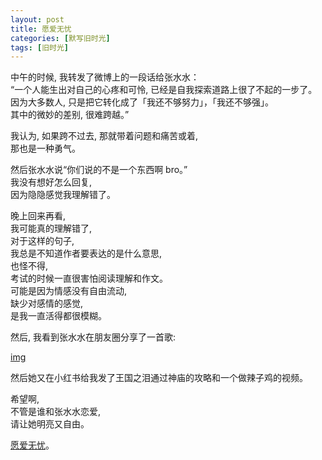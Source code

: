```yaml
---
layout: post
title: 愿爱无忧
categories: [默写旧时光]
tags: [旧时光]
---
```

中午的时候, 我转发了微博上的一段话给张水水：   
“一个人能生出对自己的心疼和可怜, 已经是自我探索道路上很了不起的一步了。    
因为大多数人, 只是把它转化成了「我还不够努力」，「我还不够强」。   
其中的微妙的差别, 很难跨越。”   

我认为, 如果跨不过去, 那就带着问题和痛苦或着,       
那也是一种勇气。   

然后张水水说“你们说的不是一个东西啊 bro。”    
我没有想好怎么回复,   
因为隐隐感觉我理解错了。   

晚上回来再看,   
我可能真的理解错了,  
对于这样的句子,   
我总是不知道作者要表达的是什么意思,   
也怪不得,   
考试的时候一直很害怕阅读理解和作文。     
可能是因为情感没有自由流动,   
缺少对感情的感觉,    
是我一直活得都很模糊。

然后, 我看到张水水在朋友圈分享了一首歌:

[img](https://s3-img.meituan.net/v1/mss_3d027b52ec5a4d589e68050845611e68/ff/n0/0n/z1/cz_124812.jpg@596w_1l.jpg)

然后她又在小红书给我发了王国之泪通过神庙的攻略和一个做辣子鸡的视频。

希望啊,   
不管是谁和张水水恋爱,   
请让她明亮又自由。

[愿爱无忧](https://music.163.com/song?id=1445214028&userid=2539497)。
